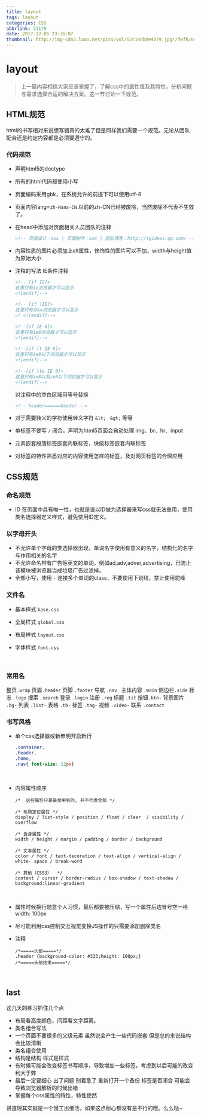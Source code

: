 ```yaml
---
title: layout
tags: layout
categories: CSS
abbrlink: 21179
date: 2017-12-05 23:36:07
thumbnail: http://img-cdn2.luoo.net/pics/vol/52c14db094079.jpg!/fwfh/640x452
---
```


<!-- ![layout](http://img-cdn2.luoo.net/pics/vol/52c14db094079.jpg!/fwfh/640x452)-->

<!-- more -->



# layout

> 上一篇内容相信大家应该掌握了，了解css中的属性值及其特性，分析问题与需求选择合适的解决方案。这一节讨论一下规范。



## HTML规范

html的书写相对来说想写错真的太难了但是同样我们需要一个规范。无论从团队配合还是约定内容都是必须要遵守的。

### 代码规范

* 声明html5的doctype

* 所有的html代码都使用小写

* 页面编码采用gbk，在系统允许的前提下可以使用utf-8

* 页面内容lang=`zh-Hans-CN` 以前的zh-CN已经被废除，当然废除不代表不生效了。

* 在head中添加对页面相关人员团队的注释

  ```html
  <!-- 页面设计：xxx | 页面制作：xxx | 团队博客：http://tgideas.qq.com/ -->
  ```

* 内容性质的图片必须加上alt属性，修饰性的图片可以不加，width与height值为原始大小

* 注释的写法 IE条件注释

  ```html
  <!-- [if IE]>
  这里只有ie浏览器才可以显示
  <![endif]-->
   
  <!-- [if !IE]>
  这里只有非ie浏览器才可以显示
  <! <![endif]-->
   
  <!--[if IE 6]>
  这里只有ie6浏览器才可以显示
  <![endif]-->
   
  <!--[if lt IE 9]>
  这里只有ie9以下浏览器才可以显示
  <![endif]-->
   
  <!--[if lte IE 8]>
  这里只有ie8以及ie8以下浏览器才可以显示
  <![endif]-->
  ```

  对注释中的空白区域用等号替换

  ```html
  <!-- header======header -->
  ```

* 对于需要转义的字符使用转义字符 `&lt; ` `&gt;` 等等

* 单标签不要写 `/` 闭合，声明为html5页面会自动处理 img、br、hr、input

* 元素嵌套段落标签嵌套内联标签，块级标签嵌套内联标签

* 对标签的特性熟悉对应的内容使用怎样的标签，及对网页标签的合理应用



## CSS规范

### 命名规范

+ ID 在页面中具有唯一性，也就是说以ID做为选择器来写css就无法重用，使用类名选择器定义样式，避免使用ID定义。



### 以字母开头

* 不允许单个字母的类选择器出现，单词名字使用有意义的名字，结构化的名字与作用相关的名字
* 不允许命名带有广告等英文的单词，例如ad,adv,adver,advertising，已防止该模块被浏览器当成垃圾广告过滤掉。
* 全部小写，使用 `-` 连接多个单词的class，不要使用下划线，禁止使用驼峰



### 文件名

* 基本样式 `base.css`

* 全局样式 `global.css`

* 布局样式 `layout.css`

* 字体样式 `font.css`

  ​

### 常用名

整页`.wrap` 页眉`.header` 页脚 `.footer` 导航 `.nav ` 主体内容 `.main`  侧边栏`.side`  标志 `.logo` 搜索 `.search` 登录 `.login`  注册 `.reg` 标题 `.tit` 按钮`.btn-`  背景图片 `.bg-`  列表 `.list-` 表格 `.tb-` 标签 `.tag-`  视频 `.video-` 联系 `.contact`



### 书写风格

+ 单个css选择器或新申明开启新行

  ```css
  .container,
  .header,
  .home,
  .nav{ font-size: 12px}
  ```

  ​

+ 内容属性顺序

  ```
  /*  这些属性只是最常用到的, 并不代表全部 */

  /* 布局定位属性 */
  display / list-style / position / float / clear  / visibility / overflow

  /* 自身属性 */
  width / height / margin / padding / border / background

  /* 文本属性 */
  color / font / text-decoration / text-align / vertical-align / white- space / break-word

  /* 其他（CSS3）  */
  content / cursor / border-radius / box-shadow / text-shadow / background:linear-gradient
  ```

  ​

+ 属性时候换行随意个人习惯，最后都要被压缩，写一个属性后边冒号空一格 width: 100px

+ 尽可能利用css控制交互视觉变换JS操作的只需要添加删除类名

+ 注释

  ```
  /*=====头部=====*/
  .header {background-color: #333;height: 100px;}
  /*=====头部结束=====*/
  ```

  ​

## last

这几天的练习抓住几个点

* 布局看高度颜色，间距看文字距离。
* 类名组合写法
* 一个页面不要很多的父级元素 虽然说会产生一些代码嵌套 但是总的来说结构会比较清晰
* 类名组合使用
* 结构是结构 样式是样式
* 有时候可能会改变标签书写顺序，导致增加一些标签。考虑到以后可能的改变利大于弊
* 最后一定要细心 出了问题 别着急了 重新打开一个备份 标签是否闭合 可能会导致浏览器解析的时候出错
* 掌握每个css属性的特性，特性使然

讲道理其实就是一个慢工出细活，如果这点耐心都没有是不行的哦。么么哒~